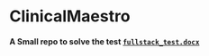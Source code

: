 # ClinicalMaestro

#### A Small repo to solve the test [`fullstack_test.docx`](./fullstack_test.docx)

